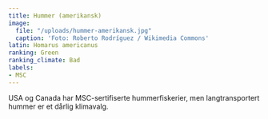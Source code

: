 ```yaml
---
title: Hummer (amerikansk)
image:
  file: "/uploads/hummer-amerikansk.jpg"
  caption: 'Foto: Roberto Rodríguez / Wikimedia Commons'
latin: Homarus americanus
ranking: Green
ranking_climate: Bad
labels:
- MSC
---
```


USA og Canada har MSC-sertifiserte hummerfiskerier, men langtransportert hummer er et dårlig klimavalg.
